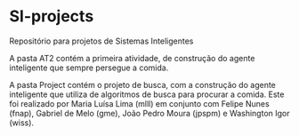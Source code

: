 # SI-projects
Repositório para projetos de Sistemas Inteligentes

A pasta AT2 contém a primeira atividade, de construção do agente inteligente que sempre persegue a comida. 

A pasta Project contém o projeto de busca, com a construção do agente inteligente que utiliza de algoritmos de busca para procurar a comida. 
Este foi realizado por Maria Luísa Lima (mlll) em conjunto com Felipe Nunes (fnap), Gabriel de Melo (gme), João Pedro Moura (jpspm) e Washington Igor (wiss).
